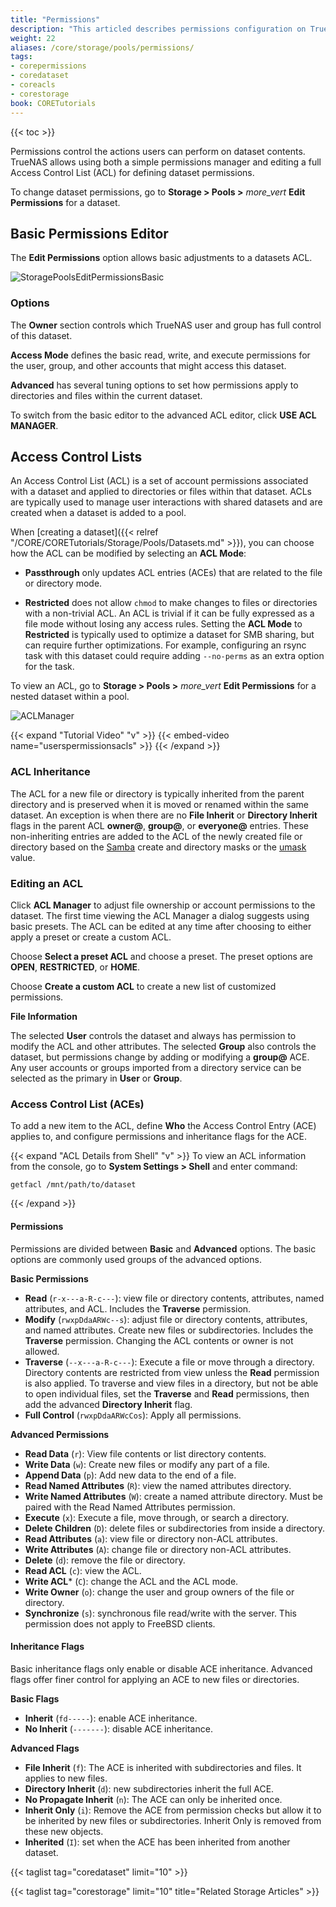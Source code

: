 ```yaml
---
title: "Permissions"
description: "This articled describes permissions configuration on TrueNAS CORE."
weight: 22
aliases: /core/storage/pools/permissions/
tags:
- corepermissions
- coredataset
- coreacls
- corestorage
book: CORETutorials
---
```


{{< toc >}}

Permissions control the actions users can perform on dataset contents.
TrueNAS allows using both a simple permissions manager and editing a full Access Control List (ACL) for defining dataset permissions.

To change dataset permissions, go to **Storage > Pools >** <i class="material-icons" aria-hidden="true" title="Options">more_vert</i> **Edit Permissions** for a dataset.

## Basic Permissions Editor

The **Edit Permissions** option allows basic adjustments to a datasets ACL.

![StoragePoolsEditPermissionsBasic](/images/CORE/Storage/StoragePoolsEditPermissionsBasic.png "Basic Permissions Editor")

### Options

The **Owner** section controls which TrueNAS user and group has full control of this dataset.

**Access Mode** defines the basic read, write, and execute permissions for the user, group, and other accounts that might access this dataset.

**Advanced** has several tuning options to set how permissions apply to directories and files within the current dataset.

To switch from the basic editor to the advanced ACL editor, click **USE ACL MANAGER**. 

## Access Control Lists

An Access Control List (ACL) is a set of account permissions associated with a dataset and applied to directories or files within that dataset.
ACLs are typically used to manage user interactions with shared datasets and are created when a dataset is added to a pool.

When [creating a dataset]({{< relref "/CORE/CORETutorials/Storage/Pools/Datasets.md" >}}), you can choose how the ACL can be modified by selecting an **ACL Mode**:

* **Passthrough** only updates ACL entries (ACEs) that are related to the file or directory mode.

* **Restricted** does not allow `chmod` to make changes to files or directories with a non-trivial ACL.
  An ACL is trivial if it can be fully expressed as a file mode without losing any access rules.
  Setting the **ACL Mode** to **Restricted** is typically used to optimize a dataset for SMB sharing, but can require further optimizations.
  For example, configuring an rsync task with this dataset could require adding `--no-perms` as an extra option for the task.

To view an ACL, go to **Storage > Pools >** <i class="material-icons" aria-hidden="true" title="Options">more_vert</i> **Edit Permissions** for a nested dataset within a pool.

![ACLManager](/images/CORE/Storage/ACLManager.png)

{{< expand "Tutorial Video" "v" >}}
{{< embed-video name="userspermissionsacls" >}}
{{< /expand >}}

### ACL Inheritance

The ACL for a new file or directory is typically inherited from the parent directory and is preserved when it is moved or renamed within the same dataset.
An exception is when there are no **File Inherit** or **Directory Inherit** flags in the parent ACL **owner@**, **group@**, or **everyone@** entries.
These non-inheriting entries are added to the ACL of the newly created file or directory based on the [Samba](https://wiki.samba.org/index.php/Main_Page) create and directory masks or the [umask](https://www.freebsd.org/cgi/man.cgi?query=umask&sektion=2) value.

### Editing an ACL

Click **ACL Manager** to adjust file ownership or account permissions to the dataset.
The first time viewing the ACL Manager a dialog suggests using basic presets.
The ACL can be edited at any time after choosing to either apply a preset or create a custom ACL.

Choose **Select a preset ACL** and choose a preset.
The preset options are **OPEN**, **RESTRICTED**, or **HOME**.

Choose **Create a custom ACL** to create a new list of customized permissions.

**File Information**

The selected **User** controls the dataset and always has permission to modify the ACL and other attributes.
The selected **Group** also controls the dataset, but permissions change by adding or modifying a **group@** ACE.
Any user accounts or groups imported from a directory service can be selected as the primary in **User** or **Group**.

### Access Control List (ACEs)

To add a new item to the ACL, define **Who** the Access Control Entry (ACE) applies to, and configure permissions and inheritance flags for the ACE.

{{< expand "ACL Details from Shell" "v" >}}
To view an ACL information from the console, go to **System Settings > Shell** and enter command:

```shell
getfacl /mnt/path/to/dataset
```
{{< /expand >}}

#### Permissions

Permissions are divided between **Basic** and **Advanced** options.
The basic options are commonly used groups of the advanced options.

**Basic Permissions**

* **Read** (`r-x---a-R-c---`): view file or directory contents, attributes, named attributes, and ACL.
  Includes the **Traverse** permission.
* **Modify** (`rwxpDdaARWc--s`): adjust file or directory contents, attributes, and named attributes.
  Create new files or subdirectories.
  Includes the **Traverse** permission.
  Changing the ACL contents or owner is not allowed.
* **Traverse** (`--x---a-R-c---`): Execute a file or move through a directory.
  Directory contents are restricted from view unless the **Read** permission is also applied.
  To traverse and view files in a directory, but not be able to open individual files, set the **Traverse** and **Read** permissions, then add the advanced **Directory Inherit** flag.
* **Full Control** (`rwxpDdaARWcCos`): Apply all permissions.

**Advanced Permissions**

* **Read Data** (`r`): View file contents or list directory contents.
* **Write Data** (`w`): Create new files or modify any part of a file.
* **Append Data** (`p`): Add new data to the end of a file.
* **Read Named Attributes** (`R`): view the named attributes directory.
* **Write Named Attributes** (`W`): create a named attribute directory. Must be paired with the Read Named Attributes permission.
* **Execute** (`x`): Execute a file, move through, or search a directory.
* **Delete Children** (`D`): delete files or subdirectories from inside a directory.
* **Read Attributes** (`a`): view file or directory non-ACL attributes.
* **Write Attributes** (`A`): change file or directory non-ACL attributes.
* **Delete** (`d`): remove the file or directory.
* **Read ACL** (`c`): view the ACL.
* **Write ACL*** (`C`): change the ACL and the ACL mode.
* **Write Owner** (`o`): change the user and group owners of the file or directory.
* **Synchronize** (`s`): synchronous file read/write with the server. This permission does not apply to FreeBSD clients.

#### Inheritance Flags

Basic inheritance flags only enable or disable ACE inheritance.
Advanced flags offer finer control for applying an ACE to new files or directories.

**Basic Flags**

* **Inherit** (`fd-----`): enable ACE inheritance.
* **No Inherit** (`-------`): disable ACE inheritance.

**Advanced Flags**

* **File Inherit** (`f`): The ACE is inherited with subdirectories and files. It applies to new files.
* **Directory Inherit** (`d`): new subdirectories inherit the full ACE.
* **No Propagate Inherit** (`n`): The ACE can only be inherited once.
* **Inherit Only** (`i`): Remove the ACE from permission checks but allow it to be inherited by new files or subdirectories. Inherit Only is removed from these new objects.
* **Inherited** (`I`): set when the ACE has been inherited from another dataset.

{{< taglist tag="coredataset" limit="10" >}}

{{< taglist tag="corestorage" limit="10" title="Related Storage Articles" >}}
